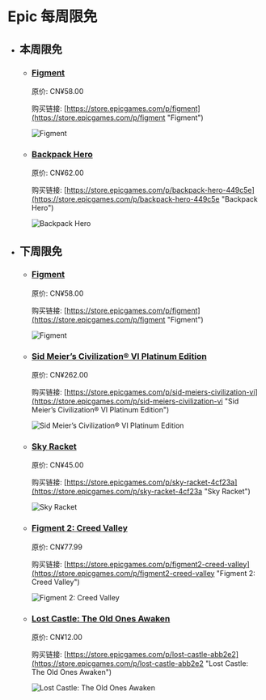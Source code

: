 # Epic 每周限免

- ## 本周限免


  - ### [Figment](https://store.epicgames.com/p/figment "Figment")

    原价: CN¥58.00

    购买链接: [https://store.epicgames.com/p/figment](https://store.epicgames.com/p/figment "Figment")

    ![Figment](https://cdn1.epicgames.com/270e1d648a5e4060b7b441615c4da4d9/offer/EGS_Figment_BedtimeDigitalGames_S3-1360x766-db305dcf65ce7dd5d7c3adfe6afc6769.jpg)


  - ### [Backpack Hero](https://store.epicgames.com/p/backpack-hero-449c5e "Backpack Hero")

    原价: CN¥62.00

    购买链接: [https://store.epicgames.com/p/backpack-hero-449c5e](https://store.epicgames.com/p/backpack-hero-449c5e "Backpack Hero")

    ![Backpack Hero](https://cdn1.epicgames.com/spt-assets/da842a6b6e324c39b54b16910856bdb3/backpack-hero-15jsl.jpg)


- ## 下周限免


  - ### [Figment](https://store.epicgames.com/p/figment "Figment")

    原价: CN¥58.00

    购买链接: [https://store.epicgames.com/p/figment](https://store.epicgames.com/p/figment "Figment")

    ![Figment](https://cdn1.epicgames.com/270e1d648a5e4060b7b441615c4da4d9/offer/EGS_Figment_BedtimeDigitalGames_S3-1360x766-db305dcf65ce7dd5d7c3adfe6afc6769.jpg)


  - ### [Sid Meier’s Civilization® VI Platinum Edition](https://store.epicgames.com/p/sid-meiers-civilization-vi "Sid Meier’s Civilization® VI Platinum Edition")

    原价: CN¥262.00

    购买链接: [https://store.epicgames.com/p/sid-meiers-civilization-vi](https://store.epicgames.com/p/sid-meiers-civilization-vi "Sid Meier’s Civilization® VI Platinum Edition")

    ![Sid Meier’s Civilization® VI Platinum Edition](https://cdn1.epicgames.com/cd14dcaa4f3443f19f7169a980559c62/offer/EGS_SidMeiersCivilizationVIPlatinumEdition_FiraxisGames_Bundles_S1-2560x1440-377e869fc8f4efea4ff996b406859a4f.jpg)


  - ### [Sky Racket](https://store.epicgames.com/p/sky-racket-4cf23a "Sky Racket")

    原价: CN¥45.00

    购买链接: [https://store.epicgames.com/p/sky-racket-4cf23a](https://store.epicgames.com/p/sky-racket-4cf23a "Sky Racket")

    ![Sky Racket](https://cdn1.epicgames.com/spt/39e680de-9f71-4475-b5dd-e25ffc8ed026/sky-racket-offer-30e7f1bd.jpg)


  - ### [Figment 2: Creed Valley](https://store.epicgames.com/p/figment2-creed-valley "Figment 2: Creed Valley")

    原价: CN¥77.99

    购买链接: [https://store.epicgames.com/p/figment2-creed-valley](https://store.epicgames.com/p/figment2-creed-valley "Figment 2: Creed Valley")

    ![Figment 2: Creed Valley](https://cdn1.epicgames.com/salesEvent/salesEvent/EGS_Figment2CreedValley_BedtimeDigitalGames_S1_2560x1440-c799fc78fe47bda5cf8a1bb205ca134f)


  - ### [Lost Castle: The Old Ones Awaken](https://store.epicgames.com/p/lost-castle-abb2e2 "Lost Castle: The Old Ones Awaken")

    原价: CN¥12.00

    购买链接: [https://store.epicgames.com/p/lost-castle-abb2e2](https://store.epicgames.com/p/lost-castle-abb2e2 "Lost Castle: The Old Ones Awaken")

    ![Lost Castle: The Old Ones Awaken](https://cdn1.epicgames.com/spt-assets/a6d76157ad884f2c9aa470b30da9e2ff/lost-castle-r390n.png)

